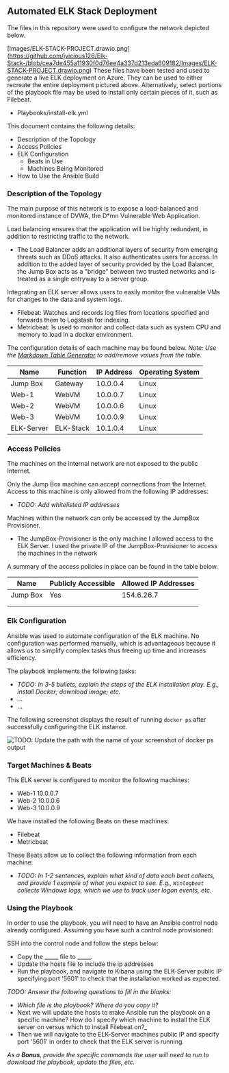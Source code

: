## Automated ELK Stack Deployment

The files in this repository were used to configure the network depicted below.

[Images/ELK-STACK-PROJECT.drawio.png] (https://github.com/jvicious126/Elk-Stack-/blob/cea7de455a11930f0d76ee4a337d213eda609182/Images/ELK-STACK-PROJECT.drawio.png)
These files have been tested and used to generate a live ELK deployment on Azure. They can be used to either recreate the entire deployment pictured above. Alternatively, select portions of the playbook file may be used to install only certain pieces of it, such as Filebeat.

  - Playbooks/install-elk.yml

This document contains the following details:
- Description of the Topology
- Access Policies
- ELK Configuration
  - Beats in Use
  - Machines Being Monitored
- How to Use the Ansible Build


### Description of the Topology

The main purpose of this network is to expose a load-balanced and monitored instance of DVWA, the D*mn Vulnerable Web Application.

Load balancing ensures that the application will be highly redundant, in addition to restricting traffic to the network.
- The Load Balancer adds an additional layers of security from emerging threats such as DDoS attacks. It also authenticates users for access. In addition to the added layer of security provided by the Load Balancer, the Jump Box acts as a "bridge" between two trusted networks and is treated as a single entryway to a server group.

Integrating an ELK server allows users to easily monitor the vulnerable VMs for changes to the data and system logs.
- Filebeat: Watches and records log files from locations specified and forwards them to Logstash for indexing.
- Metricbeat: Is used to monitor and collect data such as system CPU and memory to load in a docker environment.

The configuration details of each machine may be found below.
_Note: Use the [Markdown Table Generator](http://www.tablesgenerator.com/markdown_tables) to add/remove values from the table_.

| Name      | Function | IP Address | Operating System |
|-----------|----------|------------|------------------|
| Jump Box  | Gateway  | 10.0.0.4   | Linux            |
| Web-1     | WebVM    | 10.0.0.7   | Linux            |
| Web-2     | WebVM    | 10.0.0.6   | Linux            |
| Web-3     | WebVM    | 10.0.0.9   | Linux            |
| ELK-Server| ELK-Stack| 10.1.0.4   | Linux            |

### Access Policies

The machines on the internal network are not exposed to the public Internet. 

Only the Jump Box machine can accept connections from the Internet. Access to this machine is only allowed from the following IP addresses:
- _TODO: Add whitelisted IP addresses_

Machines within the network can only be accessed by the JumpBox Provisioner.
- The JumpBox-Provisioner is the only machine I allowed access to the ELK Server. I used the private IP of the JumpBox-Provisioner to access the machines in the network

A summary of the access policies in place can be found in the table below.

| Name     | Publicly Accessible | Allowed IP Addresses |
|----------|---------------------|----------------------|
| Jump Box | Yes                 | 154.6.26.7           |
|          |                     |                      |
|          |                     |                      |

### Elk Configuration

Ansible was used to automate configuration of the ELK machine. No configuration was performed manually, which is advantageous because it allows us to simplify complex tasks thus freeing up time and increases efficiency.


The playbook implements the following tasks:
- _TODO: In 3-5 bullets, explain the steps of the ELK installation play. E.g., install Docker; download image; etc._
- ...
- ...

The following screenshot displays the result of running `docker ps` after successfully configuring the ELK instance.

![TODO: Update the path with the name of your screenshot of docker ps output](Images/docker_ps_output.png)

### Target Machines & Beats
This ELK server is configured to monitor the following machines:
- Web-1 10.0.0.7
- Web-2 10.0.0.6
- Web-3 10.0.0.9

We have installed the following Beats on these machines:
- Filebeat
- Metricbeat

These Beats allow us to collect the following information from each machine:
- _TODO: In 1-2 sentences, explain what kind of data each beat collects, and provide 1 example of what you expect to see. E.g., `Winlogbeat` collects Windows logs, which we use to track user logon events, etc._

### Using the Playbook
In order to use the playbook, you will need to have an Ansible control node already configured. Assuming you have such a control node provisioned: 

SSH into the control node and follow the steps below:
- Copy the _____ file to _____.
- Update the hosts file to include the ip addresses 
- Run the playbook, and navigate to Kibana using the ELK-Server public IP specifying port '5601' to check that the installation worked as expected.

_TODO: Answer the following questions to fill in the blanks:_
- _Which file is the playbook? Where do you copy it?_
- Next we will update the hosts to make Ansible run the playbook on a specific machine? How do I specify which machine to install the ELK server on versus which to install Filebeat on?_
- Then we will navigate to the ELK-Server machines public IP and specify port '5601' in order to check that the ELK server is running.

_As a **Bonus**, provide the specific commands the user will need to run to download the playbook, update the files, etc._
